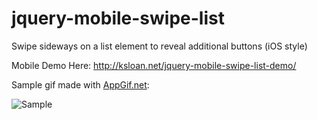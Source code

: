 jquery-mobile-swipe-list
========================

Swipe sideways on a list element to reveal additional buttons (iOS style)

Mobile Demo Here: http://ksloan.net/jquery-mobile-swipe-list-demo/

Sample gif made with [AppGif.net](http://appgif.net):

![Sample](http://appgif.net/g/414d3b9607fa3b5f5080b51bf1d1e0617d760ae4.gif "AppGif")
